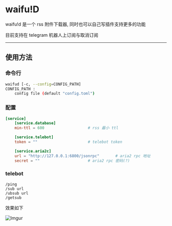 # waifu!D
waifu!d 是一个 rss 附件下载器, 同时也可以自己写插件支持更多的功能

目前支持在 telegram 机器人上订阅与取消订阅

---
## 使用方法

### 命令行
```bash
waifud [-c, --config=CONFIG_PATH]
CONFIG_PATH :
	config file (default "config.toml")
```

### 配置
```toml
[service]
    [service.database]
    min-ttl = 600					# rss 最小 ttl

    [service.telebot]
    token = ""						# telebot token

    [service.aria2c]
    url = "http://127.0.0.1:6800/jsonrpc"		# aria2 rpc 地址
    secret = ""						# aria2 rpc 密码(?)
```

### telebot
```
/ping
/sub url
/ubsub url
/getsub
```

效果如下

![Imgur](https://imgur.com/51a2jN9.png)
